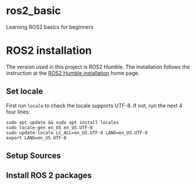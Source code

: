 # ros2_basic
Learning ROS2 basics for beginners

# ROS2 installation
The version used in this project is ROS2 Humble. The installation follows the instruction at the [ROS2 Humble installation](https://docs.ros.org/en/humble/Installation/Ubuntu-Install-Debians.html) home page.

## Set locale
First run 
`locale` 
to check the locale supports UTF-8. If not, run the next 4 four lines:
```
sudo apt update && sudo apt install locales
sudo locale-gen en_US en_US.UTF-8
sudo update-locale LC_ALL=en_US.UTF-8 LANG=en_US.UTF-8
export LANG=en_US.UTF-8
```
## Setup Sources

## Install ROS 2 packages